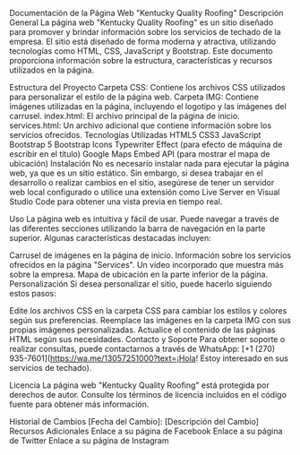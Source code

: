 Documentación de la Página Web "Kentucky Quality Roofing"
Descripción General
La página web "Kentucky Quality Roofing" es un sitio diseñado para promover y brindar información sobre los servicios de techado de la empresa. El sitio está diseñado de forma moderna y atractiva, utilizando tecnologías como HTML, CSS, JavaScript y Bootstrap. Este documento proporciona información sobre la estructura, características y recursos utilizados en la página.

Estructura del Proyecto
Carpeta CSS: Contiene los archivos CSS utilizados para personalizar el estilo de la página web.
Carpeta IMG: Contiene imágenes utilizadas en la página, incluyendo el logotipo y las imágenes del carrusel.
index.html: El archivo principal de la página de inicio.
services.html: Un archivo adicional que contiene información sobre los servicios ofrecidos.
Tecnologías Utilizadas
HTML5
CSS3
JavaScript
Bootstrap 5
Bootstrap Icons
Typewriter Effect (para efecto de máquina de escribir en el título)
Google Maps Embed API (para mostrar el mapa de ubicación)
Instalación
No es necesario instalar nada para ejecutar la página web, ya que es un sitio estático. Sin embargo, si desea trabajar en el desarrollo o realizar cambios en el sitio, asegúrese de tener un servidor web local configurado o utilice una extensión como Live Server en Visual Studio Code para obtener una vista previa en tiempo real.

Uso
La página web es intuitiva y fácil de usar. Puede navegar a través de las diferentes secciones utilizando la barra de navegación en la parte superior. Algunas características destacadas incluyen:

Carrusel de imágenes en la página de inicio.
Información sobre los servicios ofrecidos en la página "Services".
Un video incorporado que muestra más sobre la empresa.
Mapa de ubicación en la parte inferior de la página.
Personalización
Si desea personalizar el sitio, puede hacerlo siguiendo estos pasos:

Edite los archivos CSS en la carpeta CSS para cambiar los estilos y colores según sus preferencias.
Reemplace las imágenes en la carpeta IMG con sus propias imágenes personalizadas.
Actualice el contenido de las páginas HTML según sus necesidades.
Contacto y Soporte
Para obtener soporte o realizar consultas, puede contactarnos a través de WhatsApp: [+1 (270) 935-7601](https://wa.me/13057251000?text=¡Hola! Estoy interesado en sus servicios de techado).

Licencia
La página web "Kentucky Quality Roofing" está protegida por derechos de autor. Consulte los términos de licencia incluidos en el código fuente para obtener más información.

Historial de Cambios
[Fecha del Cambio]: [Descripción del Cambio]
Recursos Adicionales
Enlace a su página de Facebook
Enlace a su página de Twitter
Enlace a su página de Instagram
